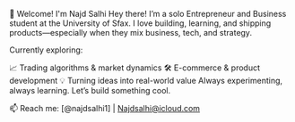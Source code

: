 🚀 Welcome! I'm Najd Salhi
Hey there! I’m a solo Entrepreneur and Business student at the University of Sfax. I love building, learning, and shipping products—especially when they mix business, tech, and strategy.

Currently exploring:

📈 Trading algorithms & market dynamics
🛠 E-commerce & product development
💡 Turning ideas into real-world value
Always experimenting, always learning. Let’s build something cool.

📫 Reach me: [@najdsalhi1] | Najdsalhi@icloud.com

